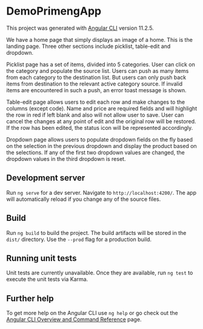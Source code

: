 # DemoPrimengApp

This project was generated with [Angular CLI](https://github.com/angular/angular-cli) version 11.2.5.

We have a home page that simply displays an image of a home. This is the landing page.
Three other sections include picklist, table-edit and dropdown.

Picklist page has a set of items, divided into 5 categories. User can click on the category and populate the source list.
Users can push as many items from each category to the destination list. But users can only push back items from destination to the relevant active category source.
If invalid items are encountered in such a push, an error toast message is shown.

Table-edit page allows users to edit each row and make changes to the columns (except code). Name and price are required fields and will highlight the row in red if left blank and also will not allow user to save.
User can cancel the changes at any point of edit and the original row will be restored. If the row has been edited, the status icon will be represented accordingly.

Dropdown page allows users to populate dropdown fields on the fly based on the selection in the previous dropdown and display the product based on the selections.
If any of the first two dropdown values are changed, the dropdown values in the third dropdown is reset.

## Development server

Run `ng serve` for a dev server. Navigate to `http://localhost:4200/`. The app will automatically reload if you change any of the source files.

## Build

Run `ng build` to build the project. The build artifacts will be stored in the `dist/` directory. Use the `--prod` flag for a production build.

## Running unit tests

Unit tests are currently unavailable. Once they are available, run `ng test` to execute the unit tests via Karma.

## Further help

To get more help on the Angular CLI use `ng help` or go check out the [Angular CLI Overview and Command Reference](https://angular.io/cli) page.
